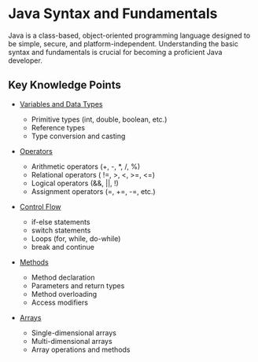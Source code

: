 # Java Syntax and Fundamentals

Java is a class-based, object-oriented programming language designed to be simple, secure, and platform-independent. Understanding the basic syntax and fundamentals is crucial for becoming a proficient Java developer.

## Key Knowledge Points

- [Variables and Data Types](01a_variables_and_data_types.md)
  - Primitive types (int, double, boolean, etc.)
  - Reference types
  - Type conversion and casting

- [Operators](01b_operators.md)
  - Arithmetic operators (+, -, *, /, %)
  - Relational operators ( !=, >, <, >=, <=)
  - Logical operators (&&, ||, !)
  - Assignment operators (=, +=, -=, etc.)

- [Control Flow](01c_control_flow.md)
  - if-else statements
  - switch statements
  - Loops (for, while, do-while)
  - break and continue

- [Methods](01d_methods.md)
  - Method declaration
  - Parameters and return types
  - Method overloading
  - Access modifiers

- [Arrays](Arrays.md)
  - Single-dimensional arrays
  - Multi-dimensional arrays
  - Array operations and methods
